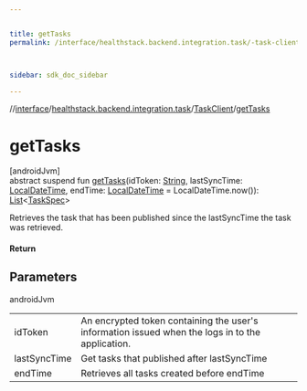 ```yaml
---


title: getTasks
permalink: /interface/healthstack.backend.integration.task/-task-client/get-tasks.html



sidebar: sdk_doc_sidebar

---
```



//[interface](/bi_interface.html)/[healthstack.backend.integration.task](../index.html)/[TaskClient](index.html)/[getTasks](get-tasks.html)



# getTasks



[androidJvm]\
abstract suspend fun [getTasks](get-tasks.html)(idToken: [String](https://kotlinlang.org/api/latest/jvm/stdlib/kotlin/-string/index.html), lastSyncTime: [LocalDateTime](https://developer.android.com/reference/kotlin/java/time/LocalDateTime.html), endTime: [LocalDateTime](https://developer.android.com/reference/kotlin/java/time/LocalDateTime.html) = LocalDateTime.now()): [List](https://kotlinlang.org/api/latest/jvm/stdlib/kotlin.collections/-list/index.html)&lt;[TaskSpec](../-task-spec/index.html)&gt;



Retrieves the task that has been published since the lastSyncTime the task was retrieved.



#### Return



## Parameters


androidJvm

| | |
|---|---|
| idToken | An encrypted token containing the user's information issued when the logs in to the application. |
| lastSyncTime | Get tasks that published after lastSyncTime |
| endTime | Retrieves all tasks created before endTime |






